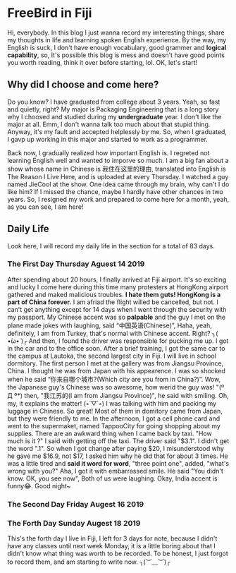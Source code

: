 # FreeBird in Fiji
Hi, everybody. In this blog I just wanna record my imteresting things, share my thoughts in life and learning spoken English experience.
By the way, my English is suck, I don't have enough vocabulary, good grammer and **logical capability**, so, It's possible this blog is mess and doesn't have good points you worth reading, think it over before starting, lol.
OK, let's start!

## Why did I choose and come here?

Do you know? I have graduated from college about 3 years. Yeah, so fast and quietly, right? My major is Packaging Engineering that is a long story why I choosed and studied during my **undergraduate** year. I don't like the major at all. Emm, I don't wanna talk too much about that stupid thing. Anyway, it's my fault and accepted helplessly by me. So, when I graduated, I gavp up working in this major and started to work as a programmer. 

Back now, I gradually realized how important English is. I regreted not learning English well and wanted to imporve so much. I am a big fan about a show whose name in Chinese is 我住在这里的理由, translated into English is The Reason I Live Here, and is uploaded at every Thursday. I watched a guy named JieCool at the show. One idea came through my brain, why can't I do like him? If I missed the chance, maybe I hardly have other chances in two years. So, I resigned my work and prepared to come here for a month, yeah, as you can see, I am here!
## Daily Life
Look here, I will record my daily life in the section for a total of 83 days.
### The First Day Thursday Aguest 14 2019
After spending about 20 hours, I finally arrived at Fiji airport. It's so exciting and lucky I come here during this time many protesters at HongKong airport gathered and maked malicious troubles. **I hate them guts! HongKong is a part of China forever.**
I am afriad the flight willed be cancelled, but not. 
I can't get anything except for 14 days when I went through the security with my passport. My Chinese accent was so **palpable** and the guy I met on the plane made jokes with laughing, said “中国英语(Chinese)”, Haha, yeah, definitely, I am from Turkey, that's normal with Chinese accent. Right? ╮( •́ω•̀ )╭
And then, I found the driver was responsible for pucking me up. I got in the car and to the office soon. After a brief training, I got the same car to the campus at Lautoka, the second largest city in Fiji.
I will live in school dormitory. The first person I met at the gallery was from Jiangsu Province, China. I thought he was from Japan with his appearence. I was so shocked when he said “你来自哪个城市?(Which city are you from in China?)”. Wow, the Japanese guy's Chinese was so awesome, how werid the guy was! "(º Д º*)   then, "我江苏的(I am from Jiangsu Province)", he said with smiling. Oh, my, it explains the matter! (◦˙▽˙◦)
I was talking with him and packing my luggage in Chinese. So great! 
Most of them in domitory came from Japan, but they were friendly to me. In the afternoon, I got a cell phone card and went to the supermaket, named TappooCity for going shopping about my supplies.
There are an awkward thing when I came back by taxi. "How much is it ?" I said with getting off the taxi. The driver said "$3.1". I didn't get the word ".1". So when I got change after paying $20, I misunderstood why he gave me $16.9, not $17, I asked him why he did that for about 3 times. He was a little tired and **said it word for word**, "three point one", added, "what's wrong with you?"
Aha, I got it with embarrassed smile. He said "You didn't know. OK, you see now", Both of us were laughing.  Okay, India accent is funny😂.
Good night~
### The Second Day Friday Augest 16 2019

       
### The Forth Day  Sunday Augest 18 2019
This's the forth day I live in Fiji, I left for  3 days for note, because I didn't have any classes until next week Monday, it is a little boring about that I didn't know what thing was worth to be recorded.  To be honest, I just forgot to record them, and am starting to write now. ╮(︶﹏︶)╭
          
          

